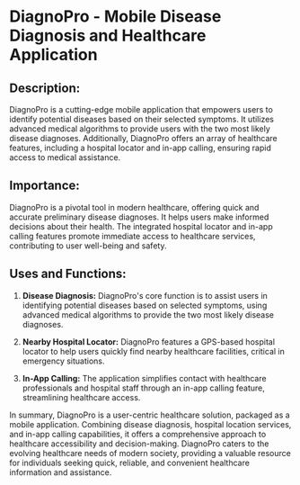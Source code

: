 # DiagnoPro - Mobile Disease Diagnosis and Healthcare Application

## Description:
DiagnoPro is a cutting-edge mobile application that empowers users to identify potential diseases based on their selected symptoms. It utilizes advanced medical algorithms to provide users with the two most likely disease diagnoses. Additionally, DiagnoPro offers an array of healthcare features, including a hospital locator and in-app calling, ensuring rapid access to medical assistance.

## Importance:
DiagnoPro is a pivotal tool in modern healthcare, offering quick and accurate preliminary disease diagnoses. It helps users make informed decisions about their health. The integrated hospital locator and in-app calling features promote immediate access to healthcare services, contributing to user well-being and safety.

## Uses and Functions:

1. **Disease Diagnosis:** DiagnoPro's core function is to assist users in identifying potential diseases based on selected symptoms, using advanced medical algorithms to provide the two most likely disease diagnoses.

2. **Nearby Hospital Locator:** DiagnoPro features a GPS-based hospital locator to help users quickly find nearby healthcare facilities, critical in emergency situations.

3. **In-App Calling:** The application simplifies contact with healthcare professionals and hospital staff through an in-app calling feature, streamlining healthcare access.

In summary, DiagnoPro is a user-centric healthcare solution, packaged as a mobile application. Combining disease diagnosis, hospital location services, and in-app calling capabilities, it offers a comprehensive approach to healthcare accessibility and decision-making. DiagnoPro caters to the evolving healthcare needs of modern society, providing a valuable resource for individuals seeking quick, reliable, and convenient healthcare information and assistance.
